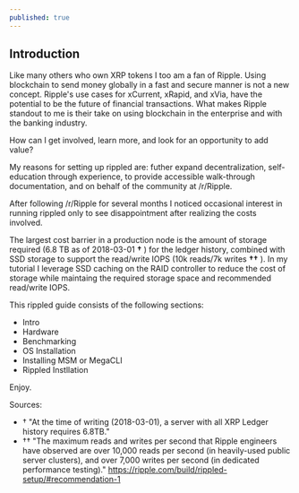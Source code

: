 ```yaml
---
published: true
---
```

## Introduction


Like many others who own XRP tokens I too am a fan of Ripple.  Using blockchain to send money globally in a fast and secure manner is not a new concept.  Ripple's use cases for xCurrent, xRapid, and xVia, have the potential to be the future of financial transactions.  What makes Ripple standout to me is their take on using blockchain in the enterprise and with the banking industry.  

How can I get involved, learn more, and look for an opportunity to add value?

My reasons for setting up rippled are: futher expand decentralization, self-education through experience, to provide accessible walk-through documentation, and on behalf of the community at /r/Ripple.  

After following /r/Ripple for several months I noticed occasional interest in running rippled only to see disappointment after realizing the costs involved.

The largest cost barrier in a production node is the amount of storage required (6.8 TB as of 2018-03-01 **†** ) for the ledger history, combined with SSD storage to support the read/write IOPS (10k reads/7k writes **††** ).  In my tutorial I leverage SSD caching on the RAID controller to reduce the cost of storage while maintaing the required storage space and recommended read/write IOPS.  

This rippled guide consists of the following sections:

- Intro
- Hardware
- Benchmarking
- OS Installation
- Installing MSM or MegaCLI
- Rippled Instllation

Enjoy.

Sources: 
- † "At the time of writing (2018-03-01), a server with all XRP Ledger history requires 6.8TB."
- †† "The maximum reads and writes per second that Ripple engineers have observed are over 10,000 reads per second (in heavily-used public server clusters), and over 7,000 writes per second (in dedicated performance testing)." https://ripple.com/build/rippled-setup/#recommendation-1
